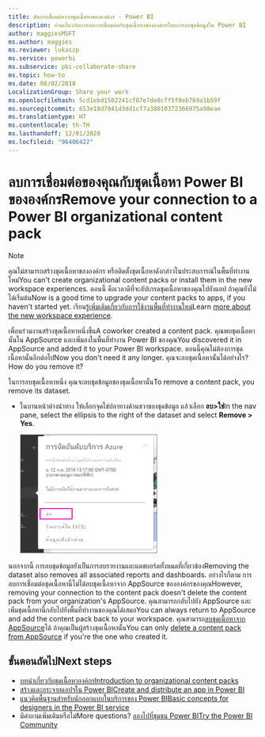 ```yaml
---
title: ตัดการเชื่อมต่อจากชุดเนื้อหาขององค์กร - Power BI
description: อ่านเกี่ยวกับการลบการเชื่อมต่อกับชุดเนื้อหาขององค์กรโดยการลบชุดข้อมูลใน Power BI
author: maggiesMSFT
ms.author: maggies
ms.reviewer: lukaszp
ms.service: powerbi
ms.subservice: pbi-collaborate-share
ms.topic: how-to
ms.date: 08/02/2018
LocalizationGroup: Share your work
ms.openlocfilehash: 5cd1ebd1502241cf07e7de8cff5f0eb769a1b59f
ms.sourcegitcommit: 653e18d7041d3dd1cf7a38010372366975a98eae
ms.translationtype: HT
ms.contentlocale: th-TH
ms.lasthandoff: 12/01/2020
ms.locfileid: "96406422"
---
```

# <a name="remove-your-connection-to-a-power-bi-organizational-content-pack"></a><span data-ttu-id="14358-103">ลบการเชื่อมต่อของคุณกับชุดเนื้อหา Power BI ขององค์กร</span><span class="sxs-lookup"><span data-stu-id="14358-103">Remove your connection to a Power BI organizational content pack</span></span>

> [!NOTE]
> <span data-ttu-id="14358-104">คุณไม่สามารถสร้างชุดเนื้อหาขององค์กร หรือติดตั้งชุดเนื้อหาดังกล่าวในประสบการณ์ในพื้นที่ทำงานใหม่</span><span class="sxs-lookup"><span data-stu-id="14358-104">You can't create organizational content packs or install them in the new workspace experiences.</span></span> <span data-ttu-id="14358-105">ตอนนี้ คือเวลาดีที่จะอัปเกรดชุดเนื้อหาของคุณไปยังแอป ถ้าคุณยังไม่ได้เริ่มต้น</span><span class="sxs-lookup"><span data-stu-id="14358-105">Now is a good time to upgrade your content packs to apps, if you haven't started yet.</span></span> <span data-ttu-id="14358-106">เรียนรู้[เพิ่มเติมเกี่ยวกับการใช้งานพื้นที่ทำงานใหม่](service-create-the-new-workspaces.md)</span><span class="sxs-lookup"><span data-stu-id="14358-106">Learn [more about the new workspace experience](service-create-the-new-workspaces.md).</span></span>
> 

<span data-ttu-id="14358-107">เพื่อนร่วมงานสร้างชุดเนื้อหาหนึ่งขึ้น</span><span class="sxs-lookup"><span data-stu-id="14358-107">A coworker created a content pack.</span></span> <span data-ttu-id="14358-108">คุณพบชุดเนื้อหานั้นใน AppSource และเพิ่มลงในพื้นที่ทำงาน Power BI ของคุณ</span><span class="sxs-lookup"><span data-stu-id="14358-108">You discovered it in AppSource and added it to your Power BI workspace.</span></span> <span data-ttu-id="14358-109">ตอนนี้คุณไม่ต้องการชุดเนื้อหานั้นอีกต่อไป</span><span class="sxs-lookup"><span data-stu-id="14358-109">Now you don't need it any longer.</span></span>  <span data-ttu-id="14358-110">คุณจะลบชุดเนื้อหานั้นได้อย่างไร?</span><span class="sxs-lookup"><span data-stu-id="14358-110">How do you remove it?</span></span>

<span data-ttu-id="14358-111">ในการลบชุดเนื้อหาหนึ่ง คุณจะลบชุดข้อมูลของชุดเนื้อหานั้น</span><span class="sxs-lookup"><span data-stu-id="14358-111">To remove a content pack, you remove its dataset.</span></span>  

* <span data-ttu-id="14358-112">ในบานหน้าต่างนำทาง ให้เลือกจุดไข่ปลาทางด้านขวาของชุดข้อมูล แล้วเลือก **ลบ\>ใช่**</span><span class="sxs-lookup"><span data-stu-id="14358-112">In the nav pane, select the ellipsis to the right of the dataset and select **Remove \> Yes**.</span></span>  
  
  ![ลบชุดเนื้อหา](media/service-organizational-content-pack-disconnect/power-bi-remove-organizational-content-pack-dataset.png)

<span data-ttu-id="14358-114">นอกจากนี้ การลบชุดข้อมูลยังเป็นการลบรายงานและแดชบอร์ดทั้งหมดที่เกี่ยวข้อง</span><span class="sxs-lookup"><span data-stu-id="14358-114">Removing the dataset also removes all associated reports and dashboards.</span></span> <span data-ttu-id="14358-115">อย่างไรก็ตาม การลบการเชื่อมต่อชุดเนื้อหานี้ไม่ได้ลบชุดเนื้อหาจาก AppSource ขององค์กรของคุณ</span><span class="sxs-lookup"><span data-stu-id="14358-115">However, removing your connection to the content pack doesn't delete the content pack from your organization's AppSource.</span></span>  <span data-ttu-id="14358-116">คุณสามารถกลับไปยัง AppSource และเพิ่มชุดเนื้อหานี้กลับไปยังพื้นที่ทำงานของคุณได้เสมอ</span><span class="sxs-lookup"><span data-stu-id="14358-116">You can always return to AppSource and add the content pack back to your workspace.</span></span> <span data-ttu-id="14358-117">คุณสามารถ[ลบชุดเนื้อหาจาก AppSource](service-organizational-content-pack-manage-update-delete.md)ได้ ถ้าคุณเป็นผู้สร้างชุดเนื้อหานั้น</span><span class="sxs-lookup"><span data-stu-id="14358-117">You can only [delete a content pack from AppSource](service-organizational-content-pack-manage-update-delete.md) if you're the one who created it.</span></span>

## <a name="next-steps"></a><span data-ttu-id="14358-118">ขั้นตอนถัดไป</span><span class="sxs-lookup"><span data-stu-id="14358-118">Next steps</span></span>
* [<span data-ttu-id="14358-119">บทนำเกี่ยวกับชุดเนื้อหาองค์กร</span><span class="sxs-lookup"><span data-stu-id="14358-119">Introduction to organizational content packs</span></span>](service-organizational-content-pack-introduction.md) 
* [<span data-ttu-id="14358-120">สร้างและกระจายแอปฯใน Power BI</span><span class="sxs-lookup"><span data-stu-id="14358-120">Create and distribute an app in Power BI</span></span>](service-create-distribute-apps.md) 
* [<span data-ttu-id="14358-121">แนวคิดพื้นฐานสำหรับนักออกแบบในบริการของ Power BI</span><span class="sxs-lookup"><span data-stu-id="14358-121">Basic concepts for designers in the Power BI service</span></span>](../fundamentals/service-basic-concepts.md)  
* <span data-ttu-id="14358-122">มีคำถามเพิ่มเติมหรือไม่</span><span class="sxs-lookup"><span data-stu-id="14358-122">More questions?</span></span> [<span data-ttu-id="14358-123">ลองไปที่ชุมชน Power BI</span><span class="sxs-lookup"><span data-stu-id="14358-123">Try the Power BI Community</span></span>](https://community.powerbi.com/)
